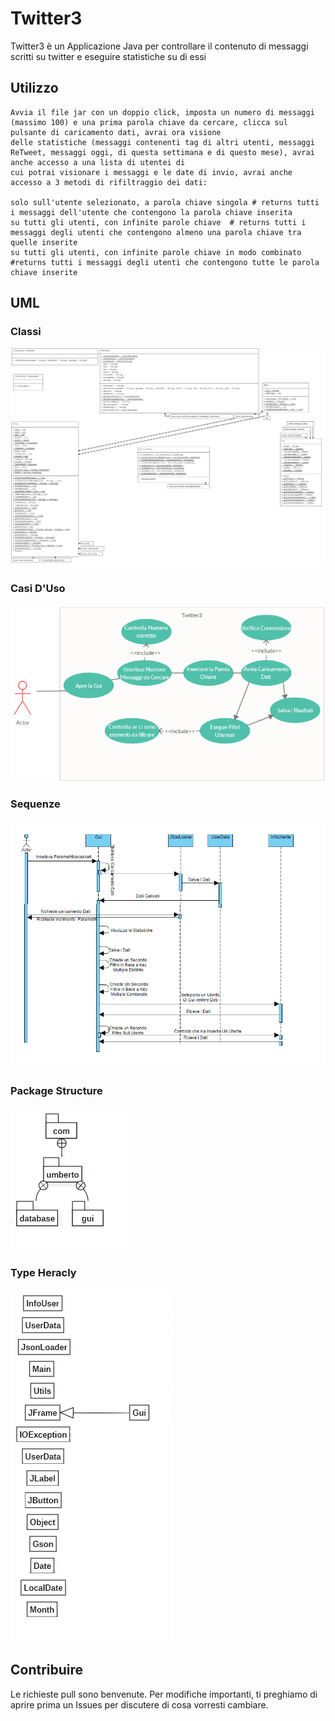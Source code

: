 # Twitter3
Twitter3 è un Applicazione Java per controllare il contenuto di messaggi scritti su twitter e eseguire statistiche su di essi

## Utilizzo

```
Avvia il file jar con un doppio click, imposta un numero di messaggi (massimo 100) e una prima parola chiave da cercare, clicca sul pulsante di caricamento dati, avrai ora visione
delle statistiche (messaggi contenenti tag di altri utenti, messaggi ReTweet, messaggi oggi, di questa settimana e di questo mese), avrai anche accesso a una lista di utentei di
cui potrai visionare i messaggi e le date di invio, avrai anche accesso a 3 metodi di rifiltraggio dei dati:

solo sull'utente selezionato, a parola chiave singola # returns tutti i messaggi dell'utente che contengono la parola chiave inserita
su tutti gli utenti, con infinite parole chiave  # returns tutti i messaggi degli utenti che contengono almeno una parola chiave tra quelle inserite
su tutti gli utenti, con infinite parole chiave in modo combinato #returns tutti i messaggi degli utenti che contengono tutte le parola chiave inserite 
```
## UML
### Classi
![UML](https://github.com/UmbertoDiAntonio/Twitter3/blob/fix/Twitter3/src/main/resources/UMLClassDiagram.png)
### Casi D'Uso
![UML](https://github.com/UmbertoDiAntonio/Twitter3/blob/master/Twitter3/src/main/resources/UMLCasiD'Uso.PNG)
### Sequenze
![UML](https://github.com/UmbertoDiAntonio/Twitter3/blob/master/Twitter3/src/main/resources/UMLSequence.png)
### Package Structure
![UML](https://github.com/UmbertoDiAntonio/Twitter3/blob/master/Twitter3/src/main/resources/Package%20Structure.png)
### Type Heracly
![UML](https://github.com/UmbertoDiAntonio/Twitter3/blob/master/Twitter3/src/main/resources/Type%20Hierarchy.png)


## Contribuire
Le richieste pull sono benvenute. Per modifiche importanti, ti preghiamo di aprire prima un Issues per discutere di cosa vorresti cambiare.


